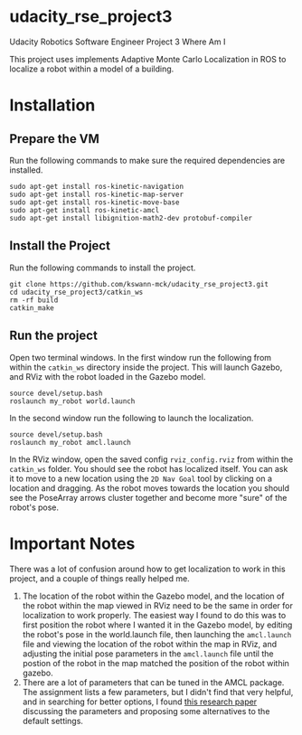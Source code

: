 # udacity_rse_project3
Udacity Robotics Software Engineer Project 3 Where Am I

This project uses implements Adaptive Monte Carlo Localization in ROS to localize a robot within a model of a building.

# Installation

## Prepare the VM

Run the following commands to make sure the required dependencies are installed.

```
sudo apt-get install ros-kinetic-navigation
sudo apt-get install ros-kinetic-map-server
sudo apt-get install ros-kinetic-move-base
sudo apt-get install ros-kinetic-amcl
sudo apt-get install libignition-math2-dev protobuf-compiler
```

## Install the Project

Run the following commands to install the project.

```
git clone https://github.com/kswann-mck/udacity_rse_project3.git
cd udacity_rse_project3/catkin_ws
rm -rf build
catkin_make
```

## Run the project

Open two terminal windows. In the first window run the following from within the `catkin_ws` directory inside the project. This will launch Gazebo, and RViz with the robot loaded in the Gazebo model.

```
source devel/setup.bash
roslaunch my_robot world.launch
```

In the second window run the following to launch the localization.

```
source devel/setup.bash
roslaunch my_robot amcl.launch
```

In the RViz window, open the saved config `rviz_config.rviz` from within the `catkin_ws` folder. You should see the robot has localized itself. You can ask it to move to a new location using the `2D Nav Goal` tool by clicking on a location and dragging. As the robot moves towards the location you should see the PoseArray arrows cluster together and become more "sure" of the robot's pose.

# Important Notes

There was a lot of confusion around how to get localization to work in this project, and a couple of things really helped me.

1. The location of the robot within the Gazebo model, and the location of the robot within the map viewed in RViz need to be the same in order for localization to work properly. The easiest way I found to do this was to first position the robot where I wanted it in the Gazebo model, by editing the robot's pose in the world.launch file, then launching the `amcl.launch` file and viewing the location of the robot within the map in RViz, and adjusting the initial pose parameters in the `amcl.launch` file until the postion of the robot in the map matched the position of the robot within gazebo.
2. There are a lot of parameters that can be tuned in the AMCL package. The assignment lists a few parameters, but I didn't find that very helpful, and in searching for better options, I found [this research paper](https://www.researchgate.net/publication/349602009_An_Extended_Analysis_on_Tuning_The_Parameters_of_Adaptive_Monte_Carlo_Localization_ROS_Package_in_an_Automated_Guided_Vehicle/fulltext/6037cd1a4585158939cd8ec5/An-Extended-Analysis-on-Tuning-The-Parameters-of-Adaptive-Monte-Carlo-Localization-ROS-Package-in-an-Automated-Guided-Vehicle.pdf) discussing the parameters and proposing some alternatives to the default settings. 
